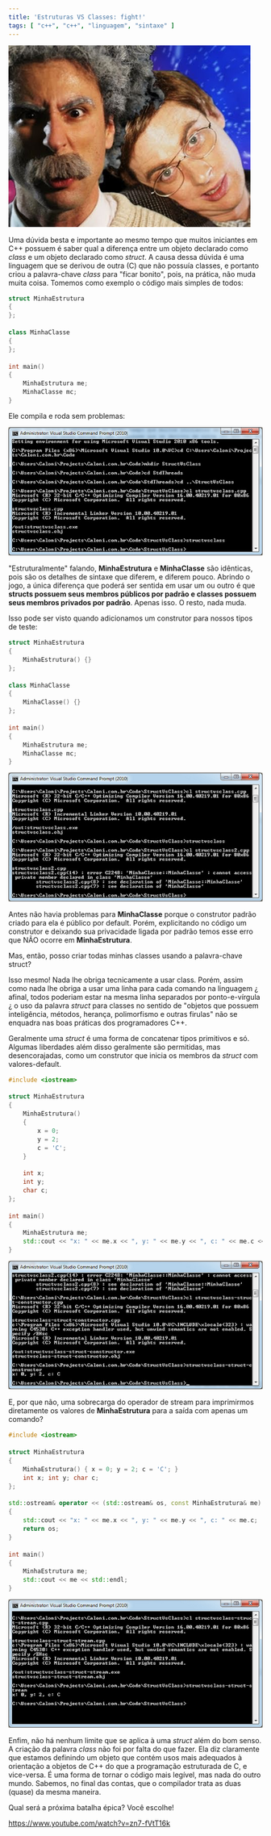 ```yaml
---
title: 'Estruturas VS Classes: fight!'
tags: [ "c++", "c++", "linguagem", "sintaxe" ]
---
```


[![EpicRapBattleStructVcClass](/images/14250890913_37a06bf7a2_o.jpg)](/images/14250890913_37a06bf7a2_o.jpg)





Uma dúvida besta e importante ao mesmo tempo que muitos iniciantes em C++ possuem é saber qual a diferença entre um objeto declarado como _class_ e um objeto declarado como _struct_. A causa dessa dúvida é uma linguagem que se derivou de outra (C) que não possuía classes, e portanto criou a palavra-chave _class_ para "ficar bonito", pois, na prática, não muda muita coisa. Tomemos como exemplo o código mais simples de todos:





```cpp
struct MinhaEstrutura
{
};

class MinhaClasse
{
};

int main()
{
    MinhaEstrutura me;
    MinhaClasse mc;
}


```






Ele compila e roda sem problemas:





[![StructVsClass](/images/14230192924_fd9c2fb490_z.jpg)](/images/14230192924_fd9c2fb490_z.jpg)





"Estruturalmente" falando, **MinhaEstrutura** e **MinhaClasse** são idênticas, pois são os detalhes de sintaxe que diferem, e diferem pouco. Abrindo o jogo, a única diferença que poderá ser sentida em usar um ou outro é que **structs possuem seus membros públicos por padrão e classes possuem seus membros privados por padrão**. Apenas isso. O resto, nada muda.





Isso pode ser visto quando adicionamos um construtor para nossos tipos de teste:





```cpp
struct MinhaEstrutura
{
    MinhaEstrutura() {}
};

class MinhaClasse
{
    MinhaClasse() {}
};

int main()
{
    MinhaEstrutura me;
    MinhaClasse mc;
}


```






[![StructVsClass-Construtor](/images/14230273964_89e37e2487_z.jpg)](/images/14230273964_89e37e2487_z.jpg)





Antes não havia problemas para **MinhaClasse** porque o construtor padrão criado para ela é público por default. Porém, explicitando no código um construtor e deixando sua privacidade ligada por padrão temos esse erro que NÃO ocorre em **MinhaEstrutura**.





Mas, então, posso criar todas minhas classes usando a palavra-chave struct?





Isso mesmo! Nada lhe obriga tecnicamente a usar class. Porém, assim como nada lhe obriga a usar uma linha para cada comando na linguagem ¿ afinal, todos poderiam estar na mesma linha separados por ponto-e-vírgula ¿ o uso da palavra _struct_ para classes no sentido de "objetos que possuem inteligência, métodos, herança, polimorfismo e outras firulas" não se enquadra nas boas práticas dos programadores C++.





Geralmente uma _struct_ é uma forma de concatenar tipos primitivos e só. Algumas liberdades além disso geralmente são permitidas, mas desencorajadas, como um construtor que inicia os membros da _struct_ com valores-default.





```cpp
#include <iostream>

struct MinhaEstrutura
{
    MinhaEstrutura()
    {
        x = 0;
        y = 2;
        c = 'C';
    }

    int x;
    int y;
    char c;
};

int main()
{
    MinhaEstrutura me;
    std::cout << "x: " << me.x << ", y: " << me.y << ", c: " << me.c << std::endl;
}


```






[![StructVsClassStructConstructor](/images/14207416246_60675f681a_z.jpg)](/images/14207416246_60675f681a_z.jpg)





E, por que não, uma sobrecarga do operador de stream para imprimirmos diretamente os valores de **MinhaEstrutura** para a saída com apenas um comando?





```cpp
#include <iostream>

struct MinhaEstrutura
{
    MinhaEstrutura() { x = 0; y = 2; c = 'C'; }
    int x; int y; char c;
};

std::ostream& operator << (std::ostream& os, const MinhaEstrutura& me)
{
    std::cout << "x: " << me.x << ", y: " << me.y << ", c: " << me.c;
    return os;
}

int main()
{
    MinhaEstrutura me;
    std::cout << me << std::endl;
}


```






[![StructVsClassStreams](/images/14043966560_422ae353d9_z.jpg)](/images/14043966560_422ae353d9_z.jpg)





Enfim, não há nenhum limite que se aplica à uma _struct_ além do bom senso. A criação da palavra _class_ não foi por falta do que fazer. Ela diz claramente que estamos definindo um objeto que contém usos mais adequados à orientação a objetos de C++ do que a programação estruturada de C, e vice-versa. É uma forma de tornar o código mais legível, mas nada do outro mundo. Sabemos, no final das contas, que o compilador trata as duas (quase) da mesma maneira.





Qual será a próxima batalha épica? Você escolhe!





https://www.youtube.com/watch?v=zn7-fVtT16k



